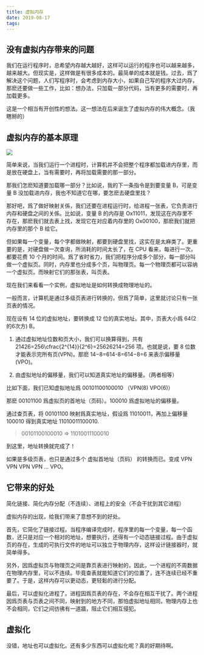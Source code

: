 ```yaml
---
title: 虚拟内存
date: 2019-08-17
tags:
---
```

## 没有虚拟内存带来的问题

我们在运行程序时，总希望内存越大越好，这样可以运行的程序也可以越来越多，越来越大。但现实是，这样做是有很多成本的。最简单的成本就是钱。过去，爲了解决这个问题，人们写程序时，会考虑到内存大小，如果自己写的程序大过内存，那麽还要做一些工作，比如：想办法，只加载一部分代码，当有更多的需要时，再加载更多。

<!-- more -->

这是一个相当有开创性的想法。这一想法在后来诞生了虚拟内存的伟大概念。（我瞎掰的）

## 虚拟内存的基本原理

![](1566035265964.png)

简单来说，当我们运行一个进程时，计算机并不会把整个程序都加载进内存里，而是放在硬盘上，当有需要时，再将加载需要的那一部分。

那我们怎麽知道要加载哪一部分？比如说，我的下一条指令是到要变量 B，可是变量 B 没加载进内存，我也不知道它在哪，要怎麽去硬盘里找？

那好吧，爲了做好映射关係，我们还要在进程运行时，给进程一张表，它负责进行内存和硬盘之间的关係。比如说，变量 B 的内存是 Ox11011，发现这在内存里不存在，那麽我们就去表上找，发现它在对应着内存里的 Ox00100，那麽我们就把内存里的那个 B 给它。

但如果每一个变量，每个字都做映射，都要到硬盘里找，这实在是太麻类了。更重要的是，对硬盘做一次查询，所消耗的时间太长了，在 CPU 看来，每进行一次，都要花费 10 个月的时间。爲了省时省力，我们把程序分成多个部分，每一部分叫做一个虚拟页。同时，内存里也分成多个页，叫物理页。每一个物理页都可以容纳一个虚拟页。而映射它们的那张表，叫页表。

现在我们来看看一个实例，虚拟地址是如何转换成物理地址的。

一般而言，计算机是通过多级页表进行转换的，但爲了简单，这里就讨论只有一张页表的情况。

现在设有 14 位的虚拟地址，要转换成 12 位的真实地址。其中，页表大小爲 64(2的6次方) B。

1. 通过虚拟地址位数和页大小，我们可以换算得到，共有 21426=256\cfrac{2^{14}}{2^6}=25626214​=256 项。也就是说，要 8 位数才能表示完所有页(VPN)。那麽 14−8=614-8=614−8=6 来表示偏移量(VPO)。

2. 由虚拟地址的偏移量，我们可以知道真实地址的偏移量。（两者相等）

比如下面，我们已知虚拟地址爲 00101100100010 （VPN(8) VPO(6)）

那麽 00101100 爲虚拟页的首地址（页码）。100010 爲虚拟地址的偏移量。

通过查页表，将 00101100 映射爲真实地址，假设爲 11010011，再加上偏移量 100010 得到真实地址 11010011100010.

> 00101100100010 => 11010011100010

到这里，地址转换就完成了！

如果是多级页表，也只是通过多个 虚拟首地址（页码） 的转换而已。变成 VPN VPN VPN VPN ... VPO。

## 它带来的好处

简化链接、简化内存分配（不连续）、进程上的安全（不会干扰到其它进程）

虚拟内存的出现，给我们带来了意想不到的好处。

首先，它简化了链接过程。当程序编译完成时，程序里的每一个变量，每一个函数，还只是对应一个相对的地址，想要执行，还得有一个动态链接过程。由于虚拟页的存在，生成的可执行文件的地址可以独立于物理内存，这样设计链接器时，就简单得多。

另外，因爲虚拟页与物理页之间是靠页表进行映射的，因此，一个进程的不周数据在物理内存里，可以不连续。毕竟查表就能知道它们的位置了，连不连续已经不重要了。于是，这样内存可以更动态，更轻鬆的进行分配。

最后，可以虚拟化进程了。进程因爲页表的存在，不会存在相互干扰了。两个进程因爲页表与页表之间不同，映射到的地方不同，那怕虚拟地址相同，物理内存上也不会相同，它们之间彷彿有一道牆，阻止它们相互侵犯。

## 虚拟化

没错，地址也可以虚拟化。还有多少东西可以虚拟化呢？真的好期待啊。
